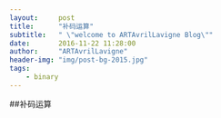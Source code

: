 ```yaml
---
layout:     post
title:      "补码运算"
subtitle:   " \"welcome to ARTAvrilLavigne Blog\""
date:       2016-11-22 11:28:00
author:     "ARTAvrilLavigne"
header-img: "img/post-bg-2015.jpg"
tags:
    - binary
---
```

##补码运算
